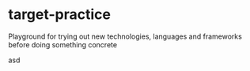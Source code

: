 # target-practice
Playground for trying out new technologies, languages and frameworks before doing something concrete

asd
